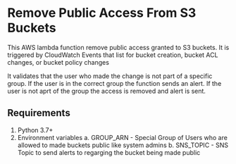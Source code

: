 # Remove Public Access From S3 Buckets

This AWS lambda function remove public access granted to S3 buckets. It is triggered by CloudWatch Events that list for bucket creation, bucket ACL changes, or bucket policy changes

It validates that the user who made the change is not part of a specific group. If the user is in the correct group the function sends an alert. If the user is not aprt of the group the access is removed and alert is sent.

## Requirements
1. Python 3.7+
2. Environment variables
a. GROUP_ARN - Special Group of Users who are allowed to made buckets public like system admins
b. SNS_TOPIC - SNS Topic to send alerts to regarging the bucket being made public